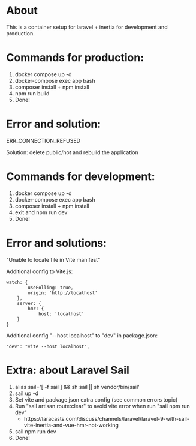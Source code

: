 # About

This is a container setup for laravel + inertia for development and production. 

# Commands for production:

1. docker compose up -d
2. docker-compose exec app bash
3. composer install + npm install
4. npm run build
5. Done!

# Error and solution:

<p>ERR_CONNECTION_REFUSED</p>
<p>Solution: delete public/hot and rebuild the application</p>

# Commands for development:

1. docker compose up -d
2. docker-compose exec app bash
3. composer install + npm install
4. exit and npm run dev
5. Done!

# Error and solutions:

"Unable to locate file in Vite manifest"

Additional config to Vite.js:

    watch: {
            usePolling: true,
            origin: 'http://localhost'
        },
        server: {
            hmr: {
                host: 'localhost'
        }
    }

Additional config "--host localhost" to "dev" in package.json: 

    "dev": "vite --host localhost",

# Extra: about Laravel Sail

<ol>
    <li>alias sail='[ -f sail ] && sh sail || sh vendor/bin/sail'</li>
    <li>sail up -d</li>
    <li>Set vite and package.json extra config (see common errors topic)</li>
    <li>Run "sail artisan route:clear" to avoid vite error when run "sail npm run dev"
        <ul>
            <li>https://laracasts.com/discuss/channels/laravel/laravel-9-with-sail-vite-inertia-and-vue-hmr-not-working</li>
        </ul>
    </li>
    <li>sail npm run dev </li>
    <li>Done!</li>
</ol>




